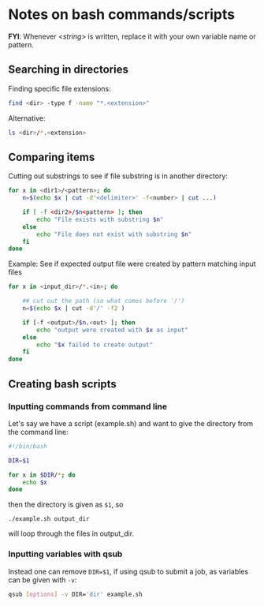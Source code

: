 # Notes on bash commands/scripts
**FYI**: Whenever <*string*> is written, replace it with your own variable name or pattern.

## Searching in directories
Finding specific file extensions:
```bash
find <dir> -type f -name "*.<extension>"
```
Alternative:
```bash
ls <dir>/*.<extension>
```

## Comparing items
Cutting out substrings to see if file substring is in another directory:
```bash
for x in <dir1>/<pattern>; do
    n=$(echo $x | cut -d'<delimiter>' -f<number> | cut ...)

    if [ -f <dir2>/$n<pattern> ]; then
        echo "File exists with substring $n"
    else
        echo "File does not exist with substring $n"
    fi
done
```
Example: See if expected output file were created by pattern matching input files
```bash
for x in <input_dir>/*.<in>; do

    ## cut out the path (so what comes before '/')
    n=$(echo $x | cut -d'/' -f2 ) 

    if [-f <output>/$n.<out> ]; then
        echo "output were created with $x as input"
    else
        echo "$x failed to create output"
    fi
done
```

## Creating bash scripts
### Inputting commands from command line
Let's say we have a script (example.sh) and want to give the directory from the command line:
```bash
#!/bin/bash

DIR=$1

for x in $DIR/*; do
    echo $x
done
```
then the directory is given as `$1`, so 
```
./example.sh output_dir
````
will loop through the files in output_dir.

### Inputting variables with qsub
Instead one can remove `DIR=$1`, if using qsub to submit a job, as variables can be given with `-v`:
```bash
qsub [options] -v DIR='dir' example.sh
```